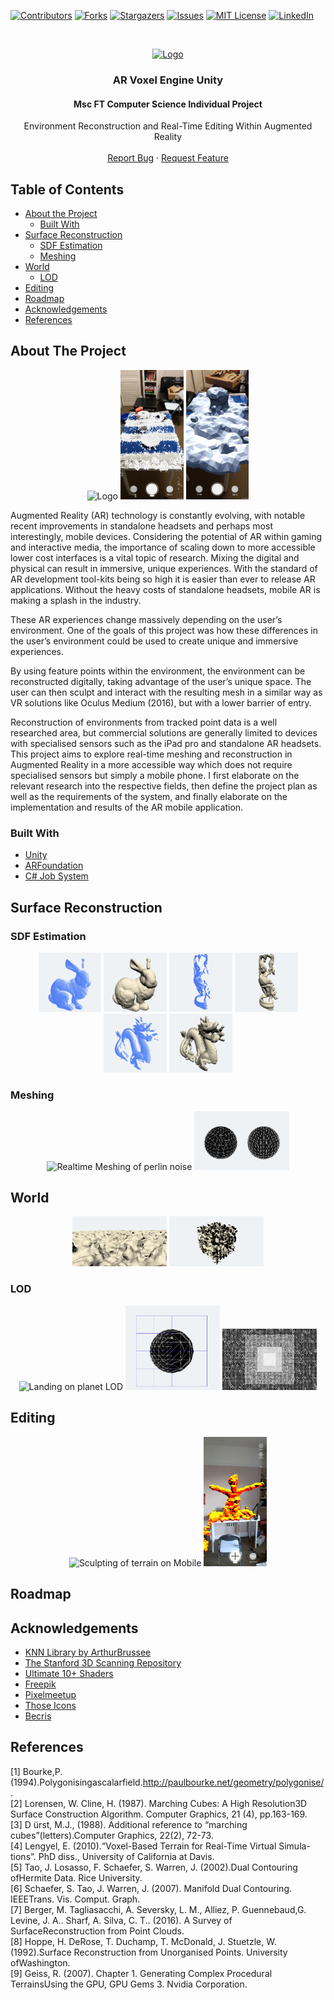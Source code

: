 <!-- PROJECT SHIELDS -->
<!--
*** I'm using markdown "reference style" links for readability.
*** Reference links are enclosed in brackets [ ] instead of parentheses ( ).
*** See the bottom of this document for the declaration of the reference variables
*** for contributors-url, forks-url, etc. This is an optional, concise syntax you may use.
*** https://www.markdownguide.org/basic-syntax/#reference-style-links
-->
[![Contributors][contributors-shield]][contributors-url]
[![Forks][forks-shield]][forks-url]
[![Stargazers][stars-shield]][stars-url]
[![Issues][issues-shield]][issues-url]
[![MIT License][license-shield]][license-url]
[![LinkedIn][linkedin-shield]][linkedin-url]



<!-- PROJECT LOGO -->
<br />
<p align="center">
  <a href="https://github.com/michaelcruzcervera/ARVoxelEngineUnity">
    <img src="Screenshots/Realtime_Meshing.gif" alt="Logo" width="20%" height="20%">
  </a>

  <h3 align="center">AR Voxel Engine Unity</h3>
  <h4 align="center">Msc FT Computer Science Individual Project</h4>
  <p align="center">
    Environment Reconstruction and Real-Time Editing Within Augmented Reality
    <br />
    <br />
    <a href="https://github.com/michaelcruzcervera/ARVoxelEngineUnity/issues">Report Bug</a>
    ·
    <a href="https://github.com/michaelcruzcervera/ARVoxelEngineUnity/issues">Request Feature</a>
  </p>
</p>



<!-- TABLE OF CONTENTS -->
## Table of Contents

* [About the Project](#about-the-project)
  * [Built With](#built-with)
* [Surface Reconstruction](#surface-reconstruction)
  * [SDF Estimation](#sdf-estimation)
  * [Meshing](#meshing)
* [World](#world)
  * [LOD](#lod)
* [Editing](#editing)
* [Roadmap](#roadmap)
* [Acknowledgements](#acknowledgements)
* [References](#references)



<!-- ABOUT THE PROJECT -->
## About The Project

  <p align="center">
       <img src="Screenshots/app.gif" alt="Logo" width="20%" height="20%">
       <img src="Screenshots/Screenshot_PointCloud_1.png" alt="Logo" width="20%" height="20%">
      <img src="Screenshots/Screenshot_Mesh_2.png" alt="Logo" width="20%" height="20%">
  </p>
  
Augmented Reality (AR) technology is constantly evolving, with notable recent improvements in standalone headsets and perhaps most interestingly, mobile devices. Considering the potential of AR within gaming and interactive media, the importance of scaling down to more accessible lower cost interfaces is a vital topic of research. Mixing the digital and physical can result in immersive, unique experiences. With the standard of AR development tool-kits being so high it is easier than ever to release AR applications. Without the heavy costs of standalone headsets, mobile AR is making a splash in the industry.

These AR experiences change massively depending on the user’s environment. One of the goals of this project was how these differences in the user’s environment could be used to create unique and immersive experiences. 

By using feature points within the environment, the environment can be reconstructed digitally, taking advantage of the user’s unique space. The user can then sculpt and interact with the resulting mesh in a similar way as VR solutions like Oculus Medium (2016), but with a lower barrier of entry.

Reconstruction of environments from tracked point data is a well researched area, but commercial solutions are generally limited to devices with specialised sensors such as the iPad pro and standalone AR headsets. This project aims to explore real-time meshing and reconstruction in Augmented Reality in a more accessible way which does not require specialised sensors but simply a mobile phone. I first elaborate on the relevant research into the respective fields, then define the project plan as well as the requirements of the system, and finally elaborate on the implementation and results of the AR mobile application.

### Built With

* [Unity](https://unity.com/)
* [ARFoundation](https://unity.com/unity/features/arfoundation)
* [C# Job System](https://docs.unity3d.com/Manual/JobSystem.html)

## Surface Reconstruction


### SDF Estimation

  <p align="center">
   <img src="Screenshots/bunny_pc.png" alt="Bunny Point Cloud" width="20%" height="20%">
   <img src="Screenshots/bunny_mesh.png" alt="Bunny Reconstruction" width="20%" height="20%">
   <img src="Screenshots/buddha_pc.png" alt="Buddha Point Cloud" width="20%" height="20%">
   <img src="Screenshots/buddha_mesh.png" alt="Buddha Reconstruction" width="20%" height="20%">
   <img src="Screenshots/dragon_pc.png" alt="Dragon Point Cloud" width="20%" height="20%">
   <img src="Screenshots/dragon_mesh.png" alt="Dragon Reconstruction" width="20%" height="20%"> 
  </p>

### Meshing 


  <p align="center">
   <img src="Screenshots/Realtime_Meshing.gif" alt="Realtime Meshing of perlin noise" width="40%" height="40%">
   <img src="Screenshots/mc_vs_dc.png" alt="Marching Cubes vs Dual Contouring" width="30%" height="30%">
  </p>
  
## World

  <p align="center">
   <img src="Screenshots/world_view.png" alt="Procedural Terrain" width="30%" height="30%">
   <img src="Screenshots/world_perlin.png" alt="Large Perline noise World" width="30%" height="30%">
  </p>

### LOD

  <p align="center">
   <img src="Screenshots/World_LOD.gif" alt="Landing on planet LOD" width="40%" height="40%">
   <img src="Screenshots/LOD_Sphere.png" alt="Multi Chunk Sphere" width="30%" height="30%">
     <img src="Screenshots/LOD_topdown.png" alt="Topdown view of Large Terrain" width="30%" height="30%">
  </p>

## Editing

  <p align="center">
   <img src="Screenshots/Editing.gif" alt="Sculpting of terrain on Mobile" width="30%" height="30%">
   <img src="Screenshots/self_potrait_sculpt.png" alt="Self Portrait" width="20%" height="20%">
  </p>


<!-- ROADMAP -->
## Roadmap


<!-- ACKNOWLEDGEMENTS -->
## Acknowledgements
* [KNN Library by ArthurBrussee](https://github.com/ArthurBrussee/KNN)
* [The Stanford 3D Scanning Repository](http://graphics.stanford.edu/data/3Dscanrep/)
* [Ultimate 10+ Shaders](https://assetstore.unity.com/packages/vfx/shaders/ultimate-10-shaders-168611)
* [Freepik](https://www.flaticon.com/authors/freepik)
* [Pixelmeetup](https://www.flaticon.com/authors/pixelmeetup)
* [Those Icons](https://www.flaticon.com/authors/those-icons)
* [Becris](https://www.flaticon.com/authors/becris)



## References
[1]  Bourke,P.(1994).Polygonisingascalarfield.http://paulbourke.net/geometry/polygonise/.
<br />
[2]  Lorensen,  W.  Cline,  H.  (1987).  Marching  Cubes:  A  High  Resolution3D  Surface  Construction  Algorithm.  Computer  Graphics,  21  (4),  pp.163-169.
<br />
[3]  D ̈urst,  M.J.,  (1988).  Additional  reference  to  “marching  cubes”(letters).Computer Graphics, 22(2), 72-73.
<br />
[4]  Lengyel, E. (2010).“Voxel-Based Terrain for Real-Time Virtual Simula-tions”. PhD diss., University of California at Davis.
<br />
[5]  Tao,  J.  Losasso,  F.  Schaefer,  S.  Warren,  J.  (2002).Dual  Contouring  ofHermite Data. Rice University.
<br />
[6]  Schaefer, S. Tao, J. Warren, J. (2007). Manifold Dual Contouring. IEEETrans. Vis. Comput. Graph.
<br />
[7]  Berger,  M.  Tagliasacchi,  A.  Seversky,  L.  M.,  Alliez,  P.  Guennebaud,G.  Levine,  J.  A..  Sharf,  A.  Silva,  C.  T..  (2016).  A  Survey  of  SurfaceReconstruction from Point Clouds.
<br />
[8]  Hoppe,   H.   DeRose,   T.   Duchamp,   T.   McDonald,   J.   Stuetzle,   W.(1992).Surface  Reconstruction  from  Unorganised  Points.  University  ofWashington.
<br />
[9]  Geiss,  R.  (2007).  Chapter  1.  Generating  Complex  Procedural  TerrainsUsing the GPU, GPU Gems 3. Nvidia Corporation.


<!-- MARKDOWN LINKS & IMAGES -->
<!-- https://www.markdownguide.org/basic-syntax/#reference-style-links -->
[contributors-shield]: https://img.shields.io/github/contributors/othneildrew/Best-README-Template.svg?style=flat-square
[contributors-url]: https://github.com/michaelcruzcervera/ARVoxelEngineUnity/graphs/contributors
[forks-shield]: https://img.shields.io/github/forks/othneildrew/Best-README-Template.svg?style=flat-square
[forks-url]: https://github.com/michaelcruzcervera/ARVoxelEngineUnity/network/members
[stars-shield]: https://img.shields.io/github/stars/othneildrew/Best-README-Template.svg?style=flat-square
[stars-url]: https://github.com/michaelcruzcervera/ARVoxelEngineUnity/stargazers
[issues-shield]: https://img.shields.io/github/issues/othneildrew/Best-README-Template.svg?style=flat-square
[issues-url]: https://github.com/michaelcruzcervera/ARVoxelEngineUnity/issues
[license-shield]: https://img.shields.io/github/license/othneildrew/Best-README-Template.svg?style=flat-square
[license-url]: https://github.com/michaelcruzcervera/ARVoxelEngineUnity/blob/master/LICENSE.txt
[linkedin-shield]: https://img.shields.io/badge/-LinkedIn-black.svg?style=flat-square&logo=linkedin&colorB=555
[linkedin-url]: https://linkedin.com/in/michael-cruz-cervera

